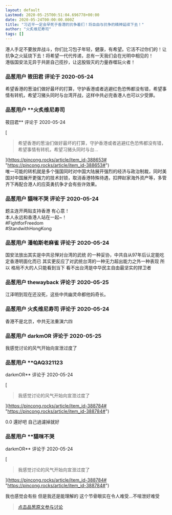 ```yaml
---
layout: default
Lastmod: 2020-05-25T00:51:04.696778+00:00
date: 2020-05-24T00:00:00.000Z
title: "习近平一定会早死于香港的抗争着们！将自由与抗争的精神延续下去！"
author: "火炙维尼寿司"
tags: []
---
```


港人手足不要放弃战斗，你们比习包子年轻，健康，有希望。它活不过你们的！让抗争之火延烧下去！将希望一代代传递，总有一天我们会在光明中相见的！  
港版国安法无异于共匪自己揽抄，让这股毁灭的力量吞噬玩火者！

            
### 品葱用户 **筱田君** 评论于 2020-05-24
        
希望香港的葱油们做好最坏的打算，守护香港或者逃避红色恐怖都没有错，希望事情有转机，希望习猪头同时与台湾开战，这样中共必完香港人也可以少受罪。
        


            
### 品葱用户 **火炙维尼寿司 
筱田君** 评论于 2020-05-24
        
[

> 希望香港的葱油们做好最坏的打算，守护香港或者逃避红色恐怖都没有错，希望事情有转机，希望习猪头同时与台...

](https://pincong.rocks/article/item_id-388653# "https://pincong.rocks/article/item_id-388653#")  
唯一可能的转机就是多个强国同时对中国大陆展开强烈的经济与政治制裁，同时美国对中国展开更强力的技术封锁，取消香港特殊待遇，扣押赵家海外资产等，多管齐下再配合港人的应英勇抗争才会有些许效果。
        


            
### 品葱用户 **貓咪不哭** 评论于 2020-05-24
        
题主连开两贴支持香港 有心意！  
本人永远和香港人站在一起~！  
#FightforFreedom  
#StandwithHongKong
        


            
### 品葱用户 **潘帕斯老麻雀** 评论于 2020-05-24
        
国安法放出其实是中共忌惮对台湾的武统 的一种妥协，中共自从97年后认定能吃定香港明面化而已 其实更反应了对武统台湾的一种无力超出能力之外一种表现 所以 格局不大的人只能看到当下 看不出台湾是中华民主自由最坚实的捍卫者
        


            
### 品葱用户 **thewayback** 评论于 2020-05-25
        
江泽明到现在还没死，这些中共幽灵命都他妈奇长。
        


            
### 品葱用户 **火炙维尼寿司** 评论于 2020-05-24
        
香港不是北京，中共无法重演六四
        


            
### 品葱用户 **darkmOR** 评论于 2020-05-25
        
我感觉讨论的风气开始向宣泄过度了
        


            
### 品葱用户 **QAQ321123 
darkmOR** 评论于 2020-05-24
        
[

> 我感觉讨论的风气开始向宣泄过度了

](https://pincong.rocks/article/item_id-388784# "https://pincong.rocks/article/item_id-388784#")  
  
0.0 還好吧 自己過濾掉就好
        


            
### 品葱用户 **貓咪不哭 
darkmOR** 评论于 2020-05-24
        
[

> 我感觉讨论的风气开始向宣泄过度了

](https://pincong.rocks/article/item_id-388784# "https://pincong.rocks/article/item_id-388784#")  
  
我也感觉会有些 但是我还是能理解的 这个节骨眼实在令人难受...不喧泄好难受
        






> [点击品葱原文参与讨论](https://pincong.rocks/article/19341)

